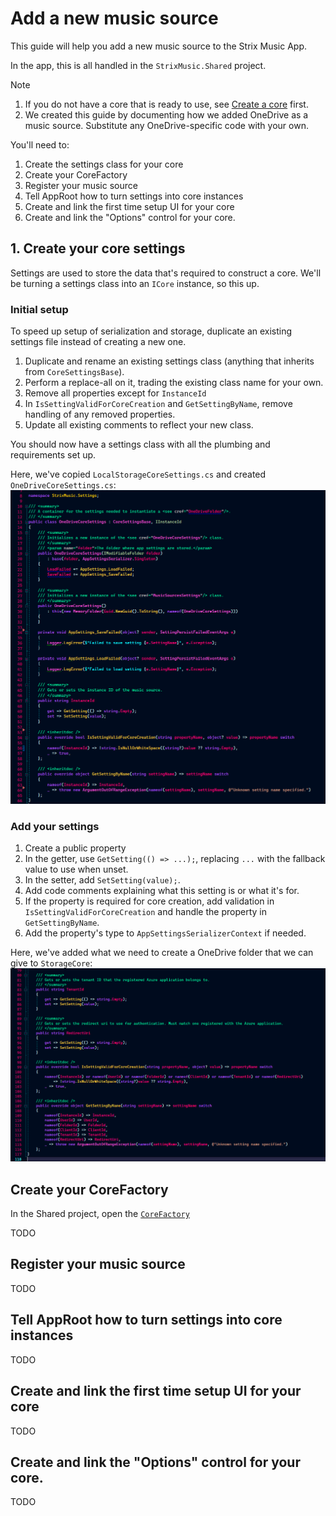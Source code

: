 # Add a new music source
This guide will help you add a new music source to the Strix Music App.

In the app, this is all handled in the `StrixMusic.Shared` project.

> [!NOTE]
> 1. If you do not have a core that is ready to use, see [Create a core](../cores/create.md) first. 
> 2. We created this guide by documenting how we added OneDrive as a music source. Substitute any OneDrive-specific code with your own.

You'll need to:
1. Create the settings class for your core
2. Create your CoreFactory
3. Register your music source
4. Tell AppRoot how to turn settings into core instances
5. Create and link the first time setup UI for your core
6. Create and link the "Options" control for your core.

## 1. Create your core settings
Settings are used to store the data that's required to construct a core. We'll be turning a settings class into an `ICore` instance, so this up.

### Initial setup

To speed up setup of serialization and storage, duplicate an existing settings file instead of creating a new one.

1. Duplicate and rename an existing settings class (anything that inherits from `CoreSettingsBase`). 
2. Perform a replace-all on it, trading the existing class name for your own.
3. Remove all properties except for `InstanceId`
4. In `IsSettingValidForCoreCreation` and `GetSettingByName`, remove handling of any removed properties.
5. Update all existing comments to reflect your new class.

You should now have a settings class with all the plumbing and requirements set up. 

Here, we've copied `LocalStorageCoreSettings.cs` and created `OneDriveCoreSettings.cs`:
![](../assets/app/add-music-source/empty-settings-class-ready-to-use.png)

### Add your settings

1. Create a public property
2. In the getter, use `GetSetting(() => ...);`, replacing `...` with the fallback value to use when unset.
3. In the setter, add `SetSetting(value);`.
4. Add code comments explaining what this setting is or what it's for.
5. If the property is required for core creation, add validation in `IsSettingValidForCoreCreation` and handle the property in `GetSettingByName`.
6. Add the property's type to `AppSettingsSerializerContext` if needed.

Here, we've added what we need to create a OneDrive folder that we can give to `StorageCore`:
![](../assets/app/add-music-source/onedrive-core-settings-with-properties.png)

## Create your CoreFactory
In the Shared project, open the [`CoreFactory`](../reference/api/StrixMusic.Sdk.Plugins.PlaybackHandler.PlaybackHandlerPlugin.html#StrixMusic_Sdk_Plugins_PlaybackHandler_PlaybackHandlerPlugin__ctor_StrixMusic_Sdk_MediaPlayback_IPlaybackHandlerService_)

TODO 

## Register your music source

TODO 

## Tell AppRoot how to turn settings into core instances

TODO 


## Create and link the first time setup UI for your core

TODO 


## Create and link the "Options" control for your core.

TODO
